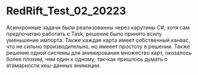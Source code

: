 # RedRift_Test_02_20223

Асинхронные задачи были реализованны через карутины C#, хотя сам предпочитаю работать с Task, решение было принято всилу уменьшение импорта.
Также каждая карта имеет собственный канвас, что не сильно производительно, но имееет простоту в решении.
Также решение одной системы для анимирования множество карт, окозалось более плохим, чем один к одному, так-как пришлось думать о атамарности кеш-данных анимации.  
